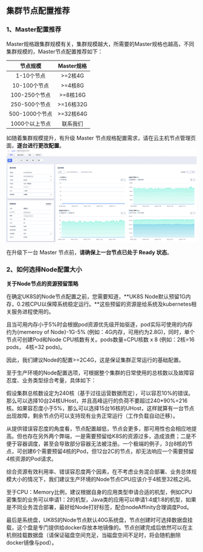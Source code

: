 
## 集群节点配置推荐

### 1、Master配置推荐

Master规格跟集群规模有关，集群规模越大，所需要的Master规格也越高，不同集群规模的，Master节点配置推荐如下：

|节点规模| Master规格|
|:-:|:-:|
|1-10个节点| >=2核4G|
|10-100个节点| >=4核8G|
|100-250个节点| >=8核16G|
|250-500个节点| >=16核32G|
|500-1000个节点| >=32核64G|
|1000个以上节点|联系我们|

如随着集群规模提升，有升级 Master 节点规格配置需求，请在云主机节点管理页面，**逐台进行更改配置**。
![](/images/introduction/node_requirement_01.png)

在升级下一台 Master 节点前，**请确保上一台节点已处于 Ready 状态**。

### 2、如何选择Node配置大小

**关于Node节点的资源预留策略**

在确定UK8S的Node节点配置之前，您需要知道，**UK8S Node默认预留1G内存，0.2核CPU以保障系统稳定运行。**这些预留的资源是给系统及kubernetes相关服务进程使用的。

且当可用内存小于5%时会根据pod资源优先级开始驱逐，pod实际可使用的内存约为{memeroy of Node}-1G-5% (例如：4G内存，可用约为2.8G)，同时，单个节点可创建Pod和Node CPU核数有关。pods数量=CPU核数 x 8 (例如：2核=16 pods， 4核=32 pods)。

因此，我们建议Node的配置>=2C4G，这是保证集群正常运行的基础配置。

至于生产环境的Node配置选项，可根据整个集群的日常使用的总核数以及故障容忍度、业务类型综合考量，具体如下：

假设集群总核数设定为240核（基于过往运营数据而定），可以容忍10%的错误。那么可以选择10台24核UHost，并且高峰运行的负荷不要超过240*90%=216核。如果容忍度小于5%，那么可以选择15台16核的UHost，这样就算有一台节点出现故障，剩余节点仍可以支持现有业务正常运行（工作负载自动迁移）。

从提供错误容忍度的角度看，节点配置越低，节点会更多，那可用性也会相应地提高。但也存在另外两个弊端，一是需要预留给K8S的资源过多，造成浪费；二是不便于容器调度，甚至会导致部分容器无法被注册。一个极端的例子，3台8核的节点，可创建6个需要预留4核的Pod，但12台2C的节点，却无法响应一个需要预留4核资源的Pod请求。

综合资源有效利用率、错误容忍度两个因素，在不考虑业务混合部署、业务总体规模大小的情况下，我们建议生产环境的Node节点CPU应该介于4核至32核之间。

至于CPU：Memory比例，建议根据自身的应用类型申请合适的机型，例如CPU密集型的业务可以申请1：2的机型，Java类的应用可以申请1:4或1:8的机型，如果是不同业务混合部署，最好给Node打好标签，配合nodeAffinity合理调度Pod。

最后是系统盘，UK8S的Node节点默认40G系统盘，节点创建时可选择数据盘挂载，这个盘是专门提供给docker存放本地镜像的。节点创建完成后依然可以在主机侧挂载数据盘（请保证磁盘空间充足，当磁盘空间不足时，将会随机删除docker镜像与pod）。
